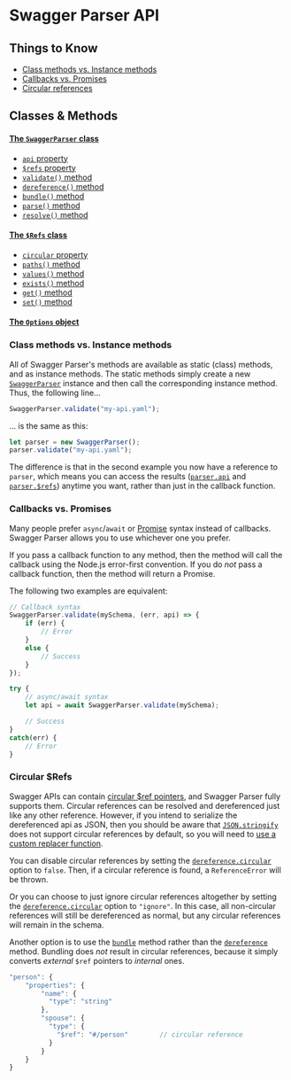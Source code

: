 Swagger Parser API
==========================

Things to Know
---------------------
- [Class methods vs. Instance methods](#class-methods-vs-instance-methods)
- [Callbacks vs. Promises](#callbacks-vs-promises)
- [Circular references](#circular-refs)


Classes & Methods
---------------------

#### [The `SwaggerParser` class](swagger-parser.md)
- [`api` property](swagger-parser.md#api)
- [`$refs` property](swagger-parser.md#refs)
- [`validate()` method](swagger-parser.md#validateapi-options-callback)
- [`dereference()` method](swagger-parser.md#dereferenceapi-options-callback)
- [`bundle()` method](swagger-parser.md#bundleapi-options-callback)
- [`parse()` method](swagger-parser.md#parseapi-options-callback)
- [`resolve()` method](swagger-parser.md#resolveapi-options-callback)

#### [The `$Refs` class](refs.md)
- [`circular` property](refs.md#circular)
- [`paths()` method](refs.md#pathstypes)
- [`values()` method](refs.md#valuestypes)
- [`exists()` method](refs.md#existsref)
- [`get()` method](refs.md#getref-options)
- [`set()` method](refs.md#setref-value-options)

#### [The `Options` object](options.md)


### Class methods vs. Instance methods
All of Swagger Parser's methods are available as static (class) methods, and as instance methods.  The static methods simply create a new [`SwaggerParser`](swagger-parser.md) instance and then call the corresponding instance method.  Thus, the following line...

```javascript
SwaggerParser.validate("my-api.yaml");
```

... is the same as this:

```javascript
let parser = new SwaggerParser();
parser.validate("my-api.yaml");
```

The difference is that in the second example you now have a reference to `parser`, which means you can access the results ([`parser.api`](swagger-parser.md#api-object) and [`parser.$refs`](swagger-parser.md#refs)) anytime you want, rather than just in the callback function.


### Callbacks vs. Promises
Many people prefer `async`/`await` or [Promise](http://javascriptplayground.com/blog/2015/02/promises/) syntax instead of callbacks.  Swagger Parser allows you to use whichever one you prefer.

If you pass a callback function to any method, then the method will call the callback using the Node.js error-first convention.  If you do _not_ pass a callback function, then the method will return a Promise.

The following two examples are equivalent:

```javascript
// Callback syntax
SwaggerParser.validate(mySchema, (err, api) => {
    if (err) {
        // Error
    }
    else {
        // Success
    }
});
```

```javascript
try {
    // async/await syntax
    let api = await SwaggerParser.validate(mySchema);

    // Success
}
catch(err) {
    // Error
}
```


### Circular $Refs
Swagger APIs can contain [circular $ref pointers](https://gist.github.com/JamesMessinger/d18278935fc73e3a0ee1), and Swagger Parser fully supports them. Circular references can be resolved and dereferenced just like any other reference.  However, if you intend to serialize the dereferenced api as JSON, then you should be aware that [`JSON.stringify`](https://developer.mozilla.org/en-US/docs/Web/JavaScript/Reference/Global_Objects/JSON/stringify) does not support circular references by default, so you will need to [use a custom replacer function](https://stackoverflow.com/questions/11616630/json-stringify-avoid-typeerror-converting-circular-structure-to-json).

You can disable circular references by setting the [`dereference.circular`](options.md) option to `false`. Then, if a circular reference is found, a `ReferenceError` will be thrown.

Or you can choose to just ignore circular references altogether by setting the [`dereference.circular`](options.md) option to `"ignore"`.  In this case, all non-circular references will still be dereferenced as normal, but any circular references will remain in the schema.

Another option is to use the [`bundle`](swagger-parser.md#bundleapi-options-callback) method rather than the [`dereference`](swagger-parser.md#dereferenceapi-options-callback) method.  Bundling does _not_ result in circular references, because it simply converts _external_ `$ref` pointers to _internal_ ones.

```javascript
"person": {
    "properties": {
        "name": {
          "type": "string"
        },
        "spouse": {
          "type": {
            "$ref": "#/person"        // circular reference
          }
        }
    }
}
```
